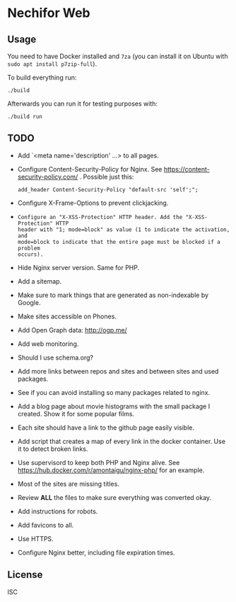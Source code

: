 # Nechifor Web

## Usage

You need to have Docker installed and `7za` (you can install it on Ubuntu with
`sudo apt install p7zip-full`).

To build everything run:

    ./build

Afterwards you can run it for testing purposes with:

    ./build run

## TODO

- Add `<meta name='description' ...> to all pages.

- Configure Content-Security-Policy for Nginx. See
  https://content-security-policy.com/ . Possible just this:

      add_header Content-Security-Policy "default-src 'self';";

- Configure X-Frame-Options to prevent clickjacking.

- ```
  Configure an "X-XSS-Protection" HTTP header. Add the "X-XSS-Protection" HTTP
  header with "1; mode=block" as value (1 to indicate the activation, and
  mode=block to indicate that the entire page must be blocked if a problem
  occurs).
  ```

- Hide Nginx server version. Same for PHP.

- Add a sitemap.

- Make sure to mark things that are generated as non-indexable by Google.

- Make sites accessible on Phones.

- Add Open Graph data: http://ogp.me/

- Add web monitoring.

- Should I use schema.org?

- Add more links between repos and sites and between sites and used packages.

- See if you can avoid installing so many packages related to nginx.

- Add a blog page about movie histograms with the small package I created. Show
  it for some popular films.

- Each site should have a link to the github page easily visible.

- Add script that creates a map of every link in the docker container. Use it to
  detect broken links.

- Use supervisord to keep both PHP and Nginx alive. See
  https://hub.docker.com/r/amontaigu/nginx-php/ for an example.

- Most of the sites are missing titles.

- Review **ALL** the files to make sure everything was converted okay.

- Add instructions for robots.

- Add favicons to all.

- Use HTTPS.

- Configure Nginx better, including file expiration times.
## License

ISC
